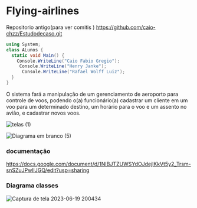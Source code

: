 # Flying-airlines
Repositorio antigo(para ver comitis )
https://github.com/caio-chzz/Estudodecaso.git 

```C#
using System;
class ALunos {
  static void Main() {
    Console.WriteLine("Caio Fabio Gregio");
     Console.WriteLine("Henry Janke");
      Console.WriteLine("Rafael Wolff Luiz");
  }
}

```

O sistema fará a manipulação de um gerenciamento de aeroporto para controle de voos, podendo o(a) funcionário(a) cadastrar um cliente em um voo para um determinado destino, um horário para o voo e um assento no avião, e cadastrar novos voos. 

![telas (1)](https://github.com/caio-chzz/Flying-airlines/assets/111304209/b5ed0b12-45ec-4868-8e87-46cc7b7d4100)

![Diagrama em branco (5)](https://github.com/caio-chzz/Flying-airlines/assets/111304209/67074da8-750d-4bc7-afc3-d4e5573b61c9)


### documentação

https://docs.google.com/document/d/1NIBJTZUWSYdOJdejlKkVt5y2_Trsm-snSZuJPwlIJGQ/edit?usp=sharing

### Diagrama classes
![Captura de tela 2023-06-19 200434](https://github.com/caio-chzz/Flying-airlines/assets/111304209/389a19e9-c7c2-492b-baaa-1caeacbccc01)
